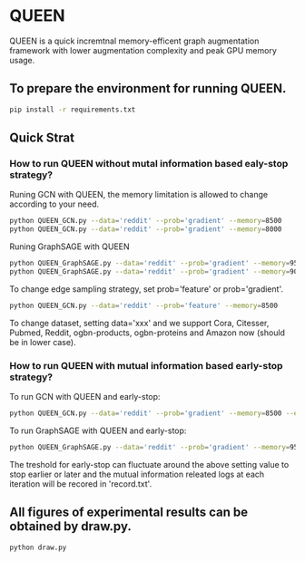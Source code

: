 # QUEEN

QUEEN is a quick incremtnal memory-efficent graph augmentation framework with lower augmentation complexity and peak GPU memory usage.

## To prepare the environment for running QUEEN.

```bash
pip install -r requirements.txt
```

## Quick Strat

### How to run QUEEN without mutal information based ealy-stop strategy?

Runing GCN with QUEEN, the memory limitation is allowed to change according to your need.

```bash
python QUEEN_GCN.py --data='reddit' --prob='gradient' --memory=8500  
python QUEEN_GCN.py --data='reddit' --prob='gradient' --memory=8000
```

Runing GraphSAGE with QUEEN

```bash
python QUEEN_GraphSAGE.py --data='reddit' --prob='gradient' --memory=9500
python QUEEN_GraphSAGE.py --data='reddit' --prob='gradient' --memory=9000
```

To change edge sampling strategy, set prob='feature' or prob='gradient'. 

```bash
python QUEEN_GCN.py --data='reddit' --prob='feature' --memory=8500  
```

To change dataset, setting data='xxx' and we support Cora, Citesser, Pubmed, Reddit, ogbn-products, ogbn-proteins and Amazon now (should be in lower case).

### How to run QUEEN with mutual information based early-stop strategy?

To run GCN with QUEEN and early-stop:

```bash
python QUEEN_GCN.py --data='reddit' --prob='gradient' --memory=8500 --explain='Y' --th=0.11015
```

To run GraphSAGE with QUEEN and early-stop:

```bash
python QUEEN_GraphSAGE.py --data='reddit' --prob='gradient' --memory=9500 --explain='Y' --th=0.11
```

The treshold for early-stop can fluctuate around the above setting value to stop earlier or later and the mutual information releated logs at each iteration will be recored in 'record.txt'.

## All figures of experimental results can be obtained by draw.py.

```bash
python draw.py
```
